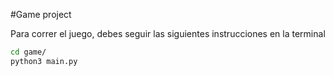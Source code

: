 #Game project

Para correr el juego, debes seguir las siguientes instrucciones en la terminal

```sh
cd game/
python3 main.py
```